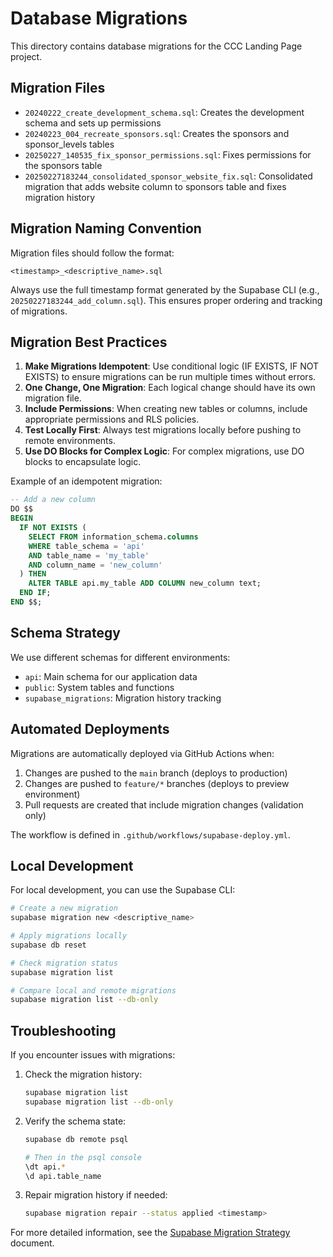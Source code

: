 # Database Migrations

This directory contains database migrations for the CCC Landing Page project.

## Migration Files

- `20240222_create_development_schema.sql`: Creates the development schema and sets up permissions
- `20240223_004_recreate_sponsors.sql`: Creates the sponsors and sponsor_levels tables
- `20250227_140535_fix_sponsor_permissions.sql`: Fixes permissions for the sponsors table
- `20250227183244_consolidated_sponsor_website_fix.sql`: Consolidated migration that adds website column to sponsors table and fixes migration history

## Migration Naming Convention

Migration files should follow the format:
```
<timestamp>_<descriptive_name>.sql
```

Always use the full timestamp format generated by the Supabase CLI (e.g., `20250227183244_add_column.sql`). This ensures proper ordering and tracking of migrations.

## Migration Best Practices

1. **Make Migrations Idempotent**: Use conditional logic (IF EXISTS, IF NOT EXISTS) to ensure migrations can be run multiple times without errors.
2. **One Change, One Migration**: Each logical change should have its own migration file.
3. **Include Permissions**: When creating new tables or columns, include appropriate permissions and RLS policies.
4. **Test Locally First**: Always test migrations locally before pushing to remote environments.
5. **Use DO Blocks for Complex Logic**: For complex migrations, use DO blocks to encapsulate logic.

Example of an idempotent migration:
```sql
-- Add a new column
DO $$ 
BEGIN 
  IF NOT EXISTS (
    SELECT FROM information_schema.columns 
    WHERE table_schema = 'api' 
    AND table_name = 'my_table' 
    AND column_name = 'new_column'
  ) THEN
    ALTER TABLE api.my_table ADD COLUMN new_column text;
  END IF;
END $$;
```

## Schema Strategy

We use different schemas for different environments:

- `api`: Main schema for our application data
- `public`: System tables and functions
- `supabase_migrations`: Migration history tracking

## Automated Deployments

Migrations are automatically deployed via GitHub Actions when:

1. Changes are pushed to the `main` branch (deploys to production)
2. Changes are pushed to `feature/*` branches (deploys to preview environment)
3. Pull requests are created that include migration changes (validation only)

The workflow is defined in `.github/workflows/supabase-deploy.yml`.

## Local Development

For local development, you can use the Supabase CLI:

```bash
# Create a new migration
supabase migration new <descriptive_name>

# Apply migrations locally
supabase db reset

# Check migration status
supabase migration list

# Compare local and remote migrations
supabase migration list --db-only
```

## Troubleshooting

If you encounter issues with migrations:

1. Check the migration history:
   ```bash
   supabase migration list
   supabase migration list --db-only
   ```

2. Verify the schema state:
   ```bash
   supabase db remote psql
   
   # Then in the psql console
   \dt api.*
   \d api.table_name
   ```

3. Repair migration history if needed:
   ```bash
   supabase migration repair --status applied <timestamp>
   ```

For more detailed information, see the [Supabase Migration Strategy](/docs/chores/supabase-migration-strategy.md) document.
